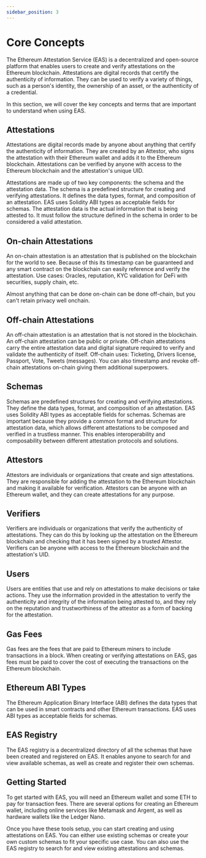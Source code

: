 ```yaml
---
sidebar_position: 3
---
```


# Core Concepts
The Ethereum Attestation Service (EAS) is a decentralized and open-source platform that enables users to create and verify attestations on the Ethereum blockchain. Attestations are digital records that certify the authenticity of information. They can be used to verify a variety of things, such as a person's identity, the ownership of an asset, or the authenticity of a credential.

In this section, we will cover the key concepts and terms that are important to understand when using EAS.

## Attestations
Attestations are digital records made by anyone about anything that certify the authenticity of information. They are created by an Attestor, who signs the attestation with their Ethereum wallet and adds it to the Ethereum blockchain. Attestations can be verified by anyone with access to the Ethereum blockchain and the attestation's unique UID.

Attestations are made up of two key components: the schema and the attestation data. The schema is a predefined structure for creating and verifying attestations. It defines the data types, format, and composition of an attestation. EAS uses Solidity ABI types as acceptable fields for schemas. The attestation data is the actual information that is being attested to. It must follow the structure defined in the schema in order to be considered a valid attestation.

## On-chain Attestations
An on-chain attestation is an attestation that is published on the blockchain for the world to see. Because of this its timestamp can be guaranteed and any smart contract on the blockchain can easily reference and verify the attestation. Use cases: Oracles, reputation, KYC validation for DeFi with securities, supply chain, etc.

Almost anything that can be done on-chain can be done off-chain, but you can't retain privacy well onchain.

## Off-chain Attestations
An off-chain attestation is an attestation that is not stored in the blockchain. An off-chain attestation can be public or private. Off-chain attestations carry the entire attestation data and digital signature required to verify and validate the authenticity of itself. Off-chain uses: Ticketing, Drivers license, Passport, Vote, Tweets (messages). You can also timestamp and revoke off-chain attestations on-chain giving them additional superpowers.

## Schemas
Schemas are predefined structures for creating and verifying attestations. They define the data types, format, and composition of an attestation. EAS uses Solidity ABI types as acceptable fields for schemas. Schemas are important because they provide a common format and structure for attestation data, which allows different attestations to be composed and verified in a trustless manner. This enables interoperability and composability between different attestation protocols and solutions.

## Attestors
Attestors are individuals or organizations that create and sign attestations. They are responsible for adding the attestation to the Ethereum blockchain and making it available for verification. Attestors can be anyone with an Ethereum wallet, and they can create attestations for any purpose.

## Verifiers
Verifiers are individuals or organizations that verify the authenticity of attestations. They can do this by looking up the attestation on the Ethereum blockchain and checking that it has been signed by a trusted Attestor. Verifiers can be anyone with access to the Ethereum blockchain and the attestation's UID.

## Users
Users are entities that use and rely on attestations to make decisions or take actions. They use the information provided in the attestation to verify the authenticity and integrity of the information being attested to, and they rely on the reputation and trustworthiness of the attestor as a form of backing for the attestation.

## Gas Fees
Gas fees are the fees that are paid to Ethereum miners to include transactions in a block. When creating or verifying attestations on EAS, gas fees must be paid to cover the cost of executing the transactions on the Ethereum blockchain.

## Ethereum ABI Types
The Ethereum Application Binary Interface (ABI) defines the data types that can be used in smart contracts and other Ethereum transactions. EAS uses ABI types as acceptable fields for schemas.

## EAS Registry
The EAS registry is a decentralized directory of all the schemas that have been created and registered on EAS. It enables anyone to search for and view available schemas, as well as create and register their own schemas.

## Getting Started
To get started with EAS, you will need an Ethereum wallet and some ETH to pay for transaction fees. There are several options for creating an Ethereum wallet, including online services like Metamask and Argent, as well as hardware wallets like the Ledger Nano.

Once you have these tools setup, you can start creating and using attestations on EAS. You can either use existing schemas or create your own custom schemas to fit your specific use case. You can also use the EAS registry to search for and view existing attestations and schemas.


